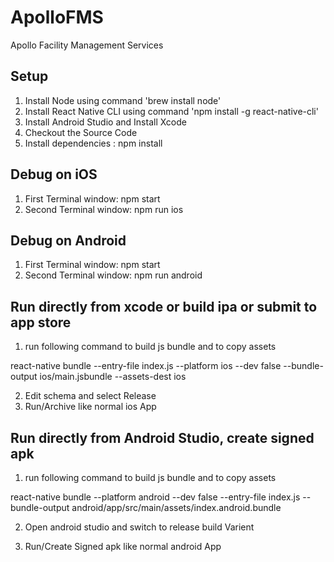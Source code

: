 # ApolloFMS

Apollo Facility Management Services

## Setup

1. Install Node using command 'brew install node'
2. Install React Native CLI using command 'npm install -g react-native-cli'
3. Install Android Studio and Install Xcode
4. Checkout the Source Code
5. Install dependencies : npm install

## Debug on iOS

1. First Terminal window: npm start
2. Second Terminal window: npm run ios

## Debug on Android

1. First Terminal window: npm start
2. Second Terminal window: npm run android

## Run directly from xcode or build ipa or submit to app store

1. run following command to build js bundle and to copy assets

react-native bundle --entry-file index.js --platform ios --dev false --bundle-output ios/main.jsbundle --assets-dest ios

2. Edit schema and select Release
3. Run/Archive like normal ios App

## Run directly from Android Studio, create signed apk

1. run following command to build js bundle and to copy assets

react-native bundle --platform android --dev false --entry-file index.js --bundle-output android/app/src/main/assets/index.android.bundle

2. Open android studio and switch to release build Varient

3. Run/Create Signed apk like normal android App
